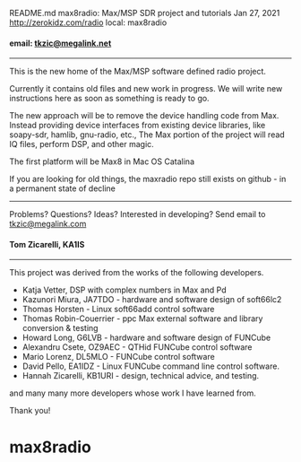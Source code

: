 README.md 
max8radio: Max/MSP SDR project and tutorials
Jan 27, 2021
http://zerokidz.com/radio
local: max8radio

#### email: tkzic@megalink.net

----------------------------------

This is the new home of the Max/MSP software defined radio project.

Currently it contains old files and new work in progress. We will write new instructions here as soon as something is ready to go.

The new approach will be to remove the device handling code from Max. Instead providing device interfaces from existing 
device libraries, like soapy-sdr, hamlib, gnu-radio, etc.,  The Max portion of the project will read IQ files, perform DSP,
and other magic.

The first platform will be Max8 in Mac OS Catalina

If you are looking for old things, the maxradio repo still exists on github - in a permanent state of decline


-------------------------------------------------------------------------------------------
Problems? Questions? Ideas? Interested in developing?  Send email to tkzic@megalink.com

#### Tom Zicarelli, KA1IS
--------------------------------------------------------------------------------------------
This project was derived from the works of the following developers.

* Katja Vetter, DSP with complex numbers in Max and Pd
* Kazunori Miura, JA7TDO - hardware and software design of soft66lc2
* Thomas Horsten - Linux soft66add control software
* Thomas Robin-Couerrier - ppc Max external software and library conversion & testing
* Howard Long, G6LVB - hardware and software design of FUNCube
* Alexandru Csete, OZ9AEC - QTHid FUNCube control software
* Mario Lorenz, DL5MLO - FUNCube control software
* David Pello, EA1IDZ - Linux FUNCube command line control software.
* Hannah Zicarelli, KB1URI - design, technical advice, and testing.

and many many more developers whose work I have learned from.

Thank you!





 # max8radio
